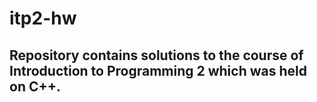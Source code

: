# itp2-hw

## Repository contains solutions to the course of Introduction to Programming 2 which was held on C++.
